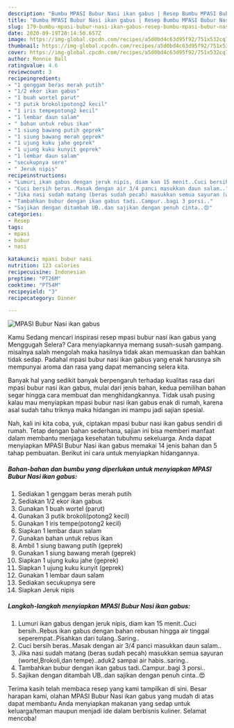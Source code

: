```yaml
---
description: "Bumbu MPASI Bubur Nasi ikan gabus | Resep Bumbu MPASI Bubur Nasi ikan gabus Yang Paling Enak"
title: "Bumbu MPASI Bubur Nasi ikan gabus | Resep Bumbu MPASI Bubur Nasi ikan gabus Yang Paling Enak"
slug: 179-bumbu-mpasi-bubur-nasi-ikan-gabus-resep-bumbu-mpasi-bubur-nasi-ikan-gabus-yang-paling-enak
date: 2020-09-19T20:14:50.657Z
image: https://img-global.cpcdn.com/recipes/a5d0bd4c63d95f92/751x532cq70/mpasi-bubur-nasi-ikan-gabus-foto-resep-utama.jpg
thumbnail: https://img-global.cpcdn.com/recipes/a5d0bd4c63d95f92/751x532cq70/mpasi-bubur-nasi-ikan-gabus-foto-resep-utama.jpg
cover: https://img-global.cpcdn.com/recipes/a5d0bd4c63d95f92/751x532cq70/mpasi-bubur-nasi-ikan-gabus-foto-resep-utama.jpg
author: Ronnie Ball
ratingvalue: 4.6
reviewcount: 3
recipeingredient:
- "1 genggam beras merah putih"
- "1/2 ekor ikan gabus"
- "1 buah wortel parut"
- "3 putik brokolipotong2 kecil"
- "1 iris tempepotong2 kecil"
- "1 lembar daun salam"
- " bahan untuk rebus ikan"
- "1 siung bawang putih geprek"
- "1 siung bawang merah geprek"
- "1 ujung kuku jahe geprek"
- "1 ujung kuku kunyit geprek"
- "1 lembar daun salam"
- "secukupnya sere"
- " Jeruk nipis"
recipeinstructions:
- "Lumuri ikan gabus dengan jeruk nipis, diam kan 15 menit..Cuci bersih..Rebus ikan gabus dengan bahan rebusan hingga air tinggal seperempat..Pisahkan dari tulang..Saring.."
- "Cuci bersih beras..Masak dengan air 3/4 panci masukkan daun salam.."
- "Jika nasi sudah matang (beras sudah pecah) masukkan semua sayuran (wortel,Brokoli,dan tempe)..aduk2 sampai air habis..saring.."
- "Tambahkan bubur dengan ikan gabus tadi..Campur..bagi 3 porsi.."
- "Sajikan dengan ditambah UB..dan sajikan dengan penuh cinta..😍"
categories:
- Resep
tags:
- mpasi
- bubur
- nasi

katakunci: mpasi bubur nasi 
nutrition: 123 calories
recipecuisine: Indonesian
preptime: "PT26M"
cooktime: "PT54M"
recipeyield: "3"
recipecategory: Dinner

---
```



![MPASI Bubur Nasi ikan gabus](https://img-global.cpcdn.com/recipes/a5d0bd4c63d95f92/751x532cq70/mpasi-bubur-nasi-ikan-gabus-foto-resep-utama.jpg)

Kamu Sedang mencari inspirasi resep mpasi bubur nasi ikan gabus yang Menggugah Selera? Cara menyiapkannya memang susah-susah gampang. misalnya salah mengolah maka hasilnya tidak akan memuaskan dan bahkan tidak sedap. Padahal mpasi bubur nasi ikan gabus yang enak harusnya sih mempunyai aroma dan rasa yang dapat memancing selera kita.



Banyak hal yang sedikit banyak berpengaruh terhadap kualitas rasa dari mpasi bubur nasi ikan gabus, mulai dari jenis bahan, kedua pemilihan bahan segar hingga cara membuat dan menghidangkannya. Tidak usah pusing kalau mau menyiapkan mpasi bubur nasi ikan gabus enak di rumah, karena asal sudah tahu triknya maka hidangan ini mampu jadi sajian spesial.


Nah, kali ini kita coba, yuk, ciptakan mpasi bubur nasi ikan gabus sendiri di rumah. Tetap dengan bahan sederhana, sajian ini bisa memberi manfaat dalam membantu menjaga kesehatan tubuhmu sekeluarga. Anda dapat menyiapkan MPASI Bubur Nasi ikan gabus memakai 14 jenis bahan dan 5 tahap pembuatan. Berikut ini cara untuk menyiapkan hidangannya.

<!--inarticleads1-->

##### Bahan-bahan dan bumbu yang diperlukan untuk menyiapkan MPASI Bubur Nasi ikan gabus:

1. Sediakan 1 genggam beras merah putih
1. Sediakan 1/2 ekor ikan gabus
1. Gunakan 1 buah wortel (parut)
1. Gunakan 3 putik brokoli(potong2 kecil)
1. Gunakan 1 iris tempe(potong2 kecil)
1. Siapkan 1 lembar daun salam
1. Gunakan  bahan untuk rebus ikan
1. Ambil 1 siung bawang putih (geprek)
1. Gunakan 1 siung bawang merah (geprek)
1. Siapkan 1 ujung kuku jahe (geprek)
1. Siapkan 1 ujung kuku kunyit (geprek)
1. Gunakan 1 lembar daun salam
1. Sediakan secukupnya sere
1. Siapkan  Jeruk nipis




<!--inarticleads2-->

##### Langkah-langkah menyiapkan MPASI Bubur Nasi ikan gabus:

1. Lumuri ikan gabus dengan jeruk nipis, diam kan 15 menit..Cuci bersih..Rebus ikan gabus dengan bahan rebusan hingga air tinggal seperempat..Pisahkan dari tulang..Saring..
1. Cuci bersih beras..Masak dengan air 3/4 panci masukkan daun salam..
1. Jika nasi sudah matang (beras sudah pecah) masukkan semua sayuran (wortel,Brokoli,dan tempe)..aduk2 sampai air habis..saring..
1. Tambahkan bubur dengan ikan gabus tadi..Campur..bagi 3 porsi..
1. Sajikan dengan ditambah UB..dan sajikan dengan penuh cinta..😍




Terima kasih telah membaca resep yang kami tampilkan di sini. Besar harapan kami, olahan MPASI Bubur Nasi ikan gabus yang mudah di atas dapat membantu Anda menyiapkan makanan yang sedap untuk keluarga/teman maupun menjadi ide dalam berbisnis kuliner. Selamat mencoba!
